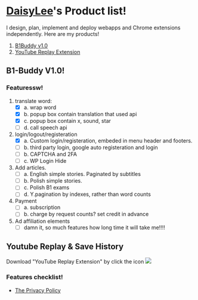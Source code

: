 
<!--
**DaisyXten/DaisyXten** is a ✨ _special_ ✨ repository because its `README.md` (this file) appears on your GitHub profile.

Here are some ideas to get you started:

- 🔭 I’m currently working on ...
- 🌱 I’m currently learning ...
- 👯 I’m looking to collaborate on ...
- 🤔 I’m looking for help with ...
- 💬 Ask me about ...
- 📫 How to reach me: ...
- 😄 Pronouns: ...
- ⚡ Fun fact: ...
-->
# [DaisyLee](https://www.linkedin.com/in/danqing-li-i/)'s Product list!
I design, plan, implement and deploy webapps and Chrome extensions independently. Here are my products!

1. [B1Buddy v1.0](product_1)
2. [YouTube Replay Extension](product_2)
   
## B1-Buddy V1.0! <a name="product_1"></a>

### Featuressw!

1. translate word:
    - [x] a. wrap word
    - [x] b. popup box contain translation that used api
    - [x] c. popup box contain x, sound, star
    - [ ] d. call speech api
3. login/logout/registeration
    - [x] a. Custom login/registeration, embeded in menu header and footers.
    - [ ] b. third party login, google auto registeration and login
    - [ ] b. CAPTCHA and 2FA
    - [ ] c. WP Login Hide
4. Add articles.
    - [ ] a. English simple stories. Paginated by subtitles
    - [ ] b. Polish simple stories.
    - [ ] c. Polish B1 exams
    - [ ] d. Y.pagination by indexes, rather than word counts
5. Payment
    - [ ] a. subscription 
    - [ ] b. charge by request counts? set credit in advance
6. Ad affiliation elements
   - [ ] damn it, so much features how long time it will take me!!!!

## Youtube Replay & Save History  <a name="product_2"></a>
Download "YouTube Replay Extension" by click the icon [<img src="https://github.com/DaisyXten/YouTube-Replay-Privay-Policy/blob/main/icon_32_32.jpg">](https://chromewebstore.google.com/detail/youtube-replay-extension/ogmkdjinbakbbhidggendkibgjiepdpe)
### Features checklist!
- [The Privacy Policy](https://github.com/DaisyXten/YouTube-Replay-Privay-Policy/blob/main/README.md)
